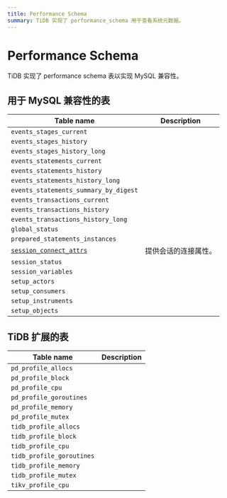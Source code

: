 ```yaml
---
title: Performance Schema
summary: TiDB 实现了 performance_schema 用于查看系统元数据。
---
```


# Performance Schema

TiDB 实现了 performance schema 表以实现 MySQL 兼容性。

## 用于 MySQL 兼容性的表

| Table name                                                                                       | Description                                               |
|--------------------------------------------------------------------------------------------------|-----------------------------------------------------------|
| `events_stages_current`                                                                          |                                                           |
| `events_stages_history`                                                                          |                                                           |
| `events_stages_history_long`                                                                     |                                                           |
| `events_statements_current`                                                                      |                                                           |
| `events_statements_history`                                                                      |                                                           |
| `events_statements_history_long`                                                                 |                                                           |
| `events_statements_summary_by_digest`                                                            |                                                           |
| `events_transactions_current`                                                                    |                                                           |
| `events_transactions_history`                                                                    |                                                           |
| `events_transactions_history_long`                                                               |                                                           |
| `global_status`                                                                                  |                                                           |
| `prepared_statements_instances`                                                                  |                                                           |
| [`session_connect_attrs`](/performance-schema/performance-schema-session-connect-attrs.md)       | 提供会话的连接属性。                                      |
| `session_status`                                                                                 |                                                           |
| `session_variables`                                                                              |                                                           |
| `setup_actors`                                                                                   |                                                           |
| `setup_consumers`                                                                                |                                                           |
| `setup_instruments`                                                                              |                                                           |
| `setup_objects`                                                                                  |                                                           |

## TiDB 扩展的表

| Table name                                                                                       | Description                                               |
|--------------------------------------------------------------------------------------------------|-----------------------------------------------------------|
| `pd_profile_allocs`                                                                              |                                                           |
| `pd_profile_block`                                                                               |                                                           |
| `pd_profile_cpu`                                                                                 |                                                           |
| `pd_profile_goroutines`                                                                          |                                                           |
| `pd_profile_memory`                                                                              |                                                           |
| `pd_profile_mutex`                                                                               |                                                           |
| `tidb_profile_allocs`                                                                            |                                                           |
| `tidb_profile_block`                                                                             |                                                           |
| `tidb_profile_cpu`                                                                               |                                                           |
| `tidb_profile_goroutines`                                                                        |                                                           |
| `tidb_profile_memory`                                                                            |                                                           |
| `tidb_profile_mutex`                                                                             |                                                           |
| `tikv_profile_cpu`                                                                               |                                                           |